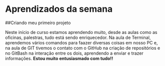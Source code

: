 # Aprendizados da semana

##Criando meu primeiro projeto

Neste início de curso estamos aprendendo muito, desde as aulas como as oficinas, palestras, tudo está sendo enriquecedor. Na aula de Terminal, aprendemos vários comandos para faazer diversas coisas em nosso PC e, na aula de GIT tivemos o contato com o GitHub na criação de repositórios e no GitBash na interação entre os dois, aprendendo a enviar e trazer informações. **Estou muito entusiasmado com tudo!!**

